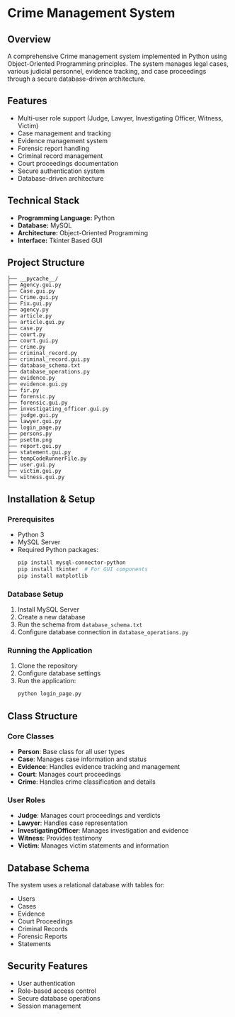 # Crime Management System

## Overview
A comprehensive Crime management system implemented in Python using Object-Oriented Programming principles. The system manages legal cases, various judicial personnel, evidence tracking, and case proceedings through a secure database-driven architecture.

## Features
- Multi-user role support (Judge, Lawyer, Investigating Officer, Witness, Victim)
- Case management and tracking
- Evidence management system
- Forensic report handling
- Criminal record management
- Court proceedings documentation
- Secure authentication system
- Database-driven architecture

## Technical Stack
- **Programming Language:** Python
- **Database:** MySQL
- **Architecture:** Object-Oriented Programming
- **Interface:** Tkinter Based GUI

## Project Structure
```
├── __pycache__/
├── Agency.gui.py
├── Case.gui.py
├── Crime.gui.py
├── Fix.gui.py
├── agency.py
├── article.py
├── article.gui.py
├── case.py
├── court.py
├── court.gui.py
├── crime.py
├── criminal_record.py
├── criminal_record.gui.py
├── database_schema.txt
├── database_operations.py
├── evidence.py
├── evidence.gui.py
├── fir.py
├── forensic.py
├── forensic.gui.py
├── investigating_officer.gui.py
├── judge.gui.py
├── lawyer.gui.py
├── login_page.py
├── persons.py
├── psettm.png
├── report.gui.py
├── statement.gui.py
├── tempCodeRunnerFile.py
├── user.gui.py
├── victim.gui.py
└── witness.gui.py
```

## Installation & Setup

### Prerequisites
- Python 3
- MySQL Server
- Required Python packages:
  ```bash
  pip install mysql-connector-python
  pip install tkinter  # For GUI components
  pip install matplotlib
  ```

### Database Setup
1. Install MySQL Server
2. Create a new database
3. Run the schema from `database_schema.txt`
4. Configure database connection in `database_operations.py`

### Running the Application
1. Clone the repository
2. Configure database settings
3. Run the application:
   ```bash
   python login_page.py
   ```

## Class Structure

### Core Classes
- **Person**: Base class for all user types
- **Case**: Manages case information and status
- **Evidence**: Handles evidence tracking and management
- **Court**: Manages court proceedings
- **Crime**: Handles crime classification and details

### User Roles
- **Judge**: Manages court proceedings and verdicts
- **Lawyer**: Handles case representation
- **InvestigatingOfficer**: Manages investigation and evidence
- **Witness**: Provides testimony
- **Victim**: Manages victim statements and information

## Database Schema
The system uses a relational database with tables for:
- Users
- Cases
- Evidence
- Court Proceedings
- Criminal Records
- Forensic Reports
- Statements

## Security Features
- User authentication
- Role-based access control
- Secure database operations
- Session management


